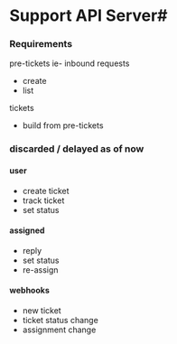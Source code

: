 # Support API Server#

### Requirements ###

pre-tickets ie- inbound requests

 * create
 * list


tickets

 * build from pre-tickets 
 

### discarded / delayed as of now

#### user ####
 - create ticket
 - track ticket
 - set status

#### assigned ####
 - reply
 - set status
 - re-assign

#### webhooks ####
 - new ticket
 - ticket status change
 - assignment change